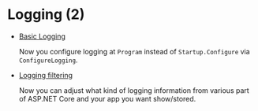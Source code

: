 # Logging (2)

* [Basic Logging](/projects/logging/logging-1)

  Now you configure logging at `Program` instead of `Startup.Configure` via `ConfigureLogging`. 

* [Logging filtering](/projects/logging/logging-2)

  Now you can adjust what kind of logging information from various part of ASP.NET Core and your app you want show/stored.
